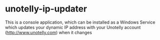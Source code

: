 unotelly-ip-updater
===================

This is a console application, which can be installed as a Windows Service which updates your dynamic IP address with your Unotelly account (http://www.unotelly.com) when it changes
